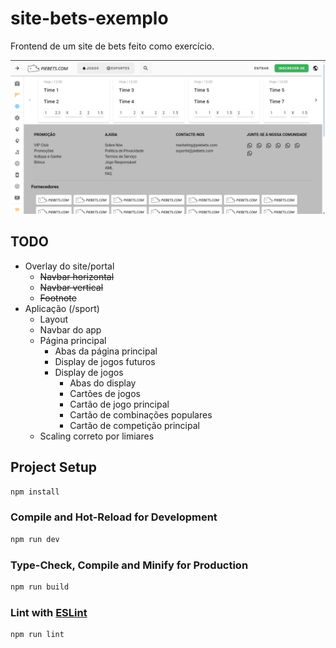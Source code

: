 # site-bets-exemplo

Frontend de um site de bets feito como exercício.

![imagem da pagina de bets](betspage.png)

## TODO

- Overlay do site/portal
    - ~~Navbar horizontal~~
    - ~~Navbar vertical~~
    - ~~Footnote~~
- Aplicação (/sport)
    - Layout
    - Navbar do app
    - Página principal
        - Abas da página principal
        - Display de jogos futuros
        - Display de jogos
            - Abas do display
            - Cartões de jogos
            - Cartão de jogo principal
            - Cartão de combinações populares
            - Cartão de competição principal
    - Scaling correto por limiares

## Project Setup

```sh
npm install
```

### Compile and Hot-Reload for Development

```sh
npm run dev
```

### Type-Check, Compile and Minify for Production

```sh
npm run build
```

### Lint with [ESLint](https://eslint.org/)

```sh
npm run lint
```
